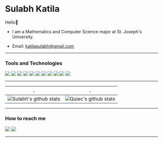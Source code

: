# Sulabh Katila
Hello👋
- I am a Mathematics and Computer Science major at St. Joseph's University. 
- Email: katilasulabh@gmail.com

  <!--![Profile views](https://gpvc.arturio.dev/sulabhkatila)  <img src="https://img.shields.io/github/followers/sulabhkatila?label=Followers" style=" float:left, margin-right:10px" /> -->

---

### Tools and Technologies

<img src="https://img.shields.io/badge/Python-14354C?style=for-the-badge&logo=python&logoColor=white"> <img src="https://img.shields.io/badge/C-14354C?style=for-the-badge&logo=c&logoColor=white"> <img src="https://img.shields.io/badge/java-%23ED8B00.svg?style=for-the-badge&logo=java&logoColor=white"> <img src="https://img.shields.io/badge/OpenCV-27338e?style=for-the-badge&logo=OpenCV&logoColor=white"> <img src="https://img.shields.io/badge/scikit--learn-%23F7931E.svg?style=for-the-badge&logo=scikit-learn&logoColor=white"> <img src="https://img.shields.io/badge/Django-092E20?style=for-the-badge&logo=django&logoColor=white"> <img src="https://img.shields.io/badge/Flask-092E20?style=for-the-badge&logo=flask&logoColor=white"> <img src="https://img.shields.io/badge/HTML5-E34F26?style=for-the-badge&logo=html5&logoColor=white"> <img src="https://img.shields.io/badge/CSS3-1572B6?style=for-the-badge&logo=css3&logoColor=white"> <img src="https://img.shields.io/badge/Bootstrap-563D7C?style=for-the-badge&logo=bootstrap&logoColor=white"> <img src="https://img.shields.io/badge/Git-F05032?style=for-the-badge&logo=git&logoColor=white"> 


---
| .                                                                                                                                       | .                                                                                                                         |
|-----------------------------------------------------------------------------------------------------------------------------------------|---------------------------------------------------------------------------------------------------------------------------|
| ![Sulabh's github stats](https://github-readme-stats.vercel.app/api?username=sulabhkatila&show_icons=true&theme=radical&include_all_commits=true) | ![Quiec's github stats](https://github-readme-stats.vercel.app/api/top-langs/?username=sulabhkatila&theme=radical&layout=compact) |


---

### How to reach me

[<img src="https://img.shields.io/badge/LinkedIn-0077B5?style=for-the-badge&logo=linkedin&logoColor=white">](https://www.linkedin.com/in/sulabhkatila/) [<img src="https://img.shields.io/badge/Gmail-D14836?style=for-the-badge&logo=gmail&logoColor=white">](mailto:sulabhkatila@gmail.com)

---


<!---
sulabhkatila/sulabhkatila is a ✨ special ✨ repository because its `README.md` (this file) appears on your GitHub profile.
You can click the Preview link to take a look at your changes.
--->
